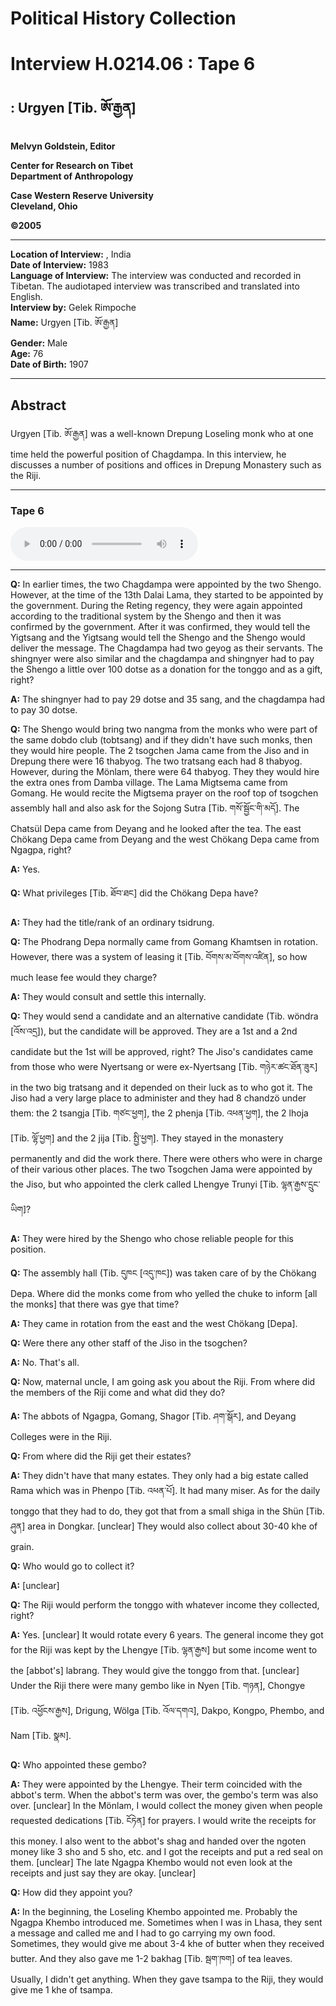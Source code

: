 # Political History Collection  
# Interview H.0214.06 : Tape 6  
##  : Urgyen [Tib. ཨོ་རྒྱན]  
  
**Melvyn Goldstein, Editor**  

**Center for Research on Tibet**  
**Department of Anthropology**  

**Case Western Reserve University**  
**Cleveland, Ohio**  

**©2005**  

---  
**Location of Interview:** , India  
**Date of Interview:** 1983  
**Language of Interview:** The interview was conducted and recorded in Tibetan. The audiotaped interview was transcribed and translated into English.  
**Interview by:** Gelek Rimpoche  
**Name:** Urgyen [Tib. ཨོ་རྒྱན]  
**Gender:** Male  
**Age:** 76  
**Date of Birth:** 1907  
  
---  
## Abstract  

 Urgyen [Tib. ཨོ་རྒྱན] was a well-known Drepung Loseling monk who at one time held the powerful position of Chagdampa. In this interview, he discusses a number of positions and offices in Drepung Monastery such as the Riji.   

---  
### Tape 6  

<audio controls>
<source src="https://tile.loc.gov/storage-services/service/asian/asiantoha/H_0214_06/H_0214_06.mp3" type="audio/mp3">
Your browser does not support the audio element.
</audio>  

---

**Q:**  In earlier times, the two Chagdampa were appointed by the two <span class="tooltip" data-text="[tib. ཞལ་ངོ] 1. A junior officer in the traditional Tibetan Army in charge of a unit (platoon) of 25 soldiers (same as dingpön). 2. The two head disciplinary officials for all of Drepung Monastery and for the Mönlam Prayer Festival.">Shengo</span>. However, at the time of the 13th Dalai Lama, they started to be appointed by the government. During the Reting regency, they were again appointed according to the traditional system by the Shengo and then it was confirmed by the government. After it was confirmed, they would tell the <span class="tooltip" data-text="[tib. ཡིག་ཚང] The highest office dealing with monastic and religious affairs in the traditional Tibetan government. It is often called the Ecclesiastic Office. It was headed by 4 fourth rank monk officials called Trunyichemmo. The senior Trunyichemmo was called Ta Lama.">Yigtsang</span> and the Yigtsang would tell the Shengo and the Shengo would deliver the message. The Chagdampa had two <span class="tooltip" data-text="[tib. དགེ་གཡོག] Monk assistant to the disciplinary official (gegö) in monasteries.">geyog</span> as their servants. The shingnyer were also similar and the chagdampa and shingnyer had to pay the Shengo a little over 100 <span class="tooltip" data-text="[tib. རྡོ་ཚད] A currency unit in traditional Tibet that was equal to 50 ngüsang.">dotse</span> as a donation for the <span class="tooltip" data-text="[tib. གཏོང་སྒོ] A monastic obligation to provide the food and other necessary items served at a monastic prayer assembly meeting or some other rite; this was often a required obligation for monastic officials at the end of their term of office.">tonggo</span> and as a gift, right?   

**A:**  The shingnyer had to pay 29 <span class="tooltip" data-text="[tib. རྡོ་ཚད] A currency unit in traditional Tibet that was equal to 50 ngüsang.">dotse</span> and 35 <span class="tooltip" data-text="[tib. སྲང] A unit of traditional Tibetan currency. It was also called ngüsang [tib. དངུལ་སྲང]. 50 nügsang = 1 dotse; 10 sho = 1 nügsang; 20 5-karma coins = 1 ngüsang. There were also paper currency notes of 7-sang, 25-sang, and 10-sang denominations.">sang</span>, and the chagdampa had to pay 30 dotse.   

**Q:**  The <span class="tooltip" data-text="[tib. ཞལ་ངོ] 1. A junior officer in the traditional Tibetan Army in charge of a unit (platoon) of 25 soldiers (same as dingpön). 2. The two head disciplinary officials for all of Drepung Monastery and for the Mönlam Prayer Festival.">Shengo</span> would bring two <span class="tooltip" data-text="[tib. ནང་མ] A minor monk assistant to the Shengo at the Mönlam Chemmo Prayer Festival. These nangma ranked below the Chagdampa.">nangma</span> from the monks who were part of the same <span class="tooltip" data-text="[tib. ལྡབ་ལྡོབ] A mildly deviant type of fighting or &quot;punk&quot; monk who engaged in fighting and other unusual behaviors for monks in traditional Tibet&#x27;s large monasteries.">dobdo</span> club (tobtsang) and if they didn't have such monks, then they would hire people. The 2 <span class="tooltip" data-text="[tib. ཚོགས་ཆེན] The main assembly hall of a monastery. The assembly hall for the monastery as a whole.">tsogchen</span> Jama came from the Jiso and in Drepung there were 16 thabyog. The two <span class="tooltip" data-text="[tib. གྲྭ་ཚང] A &quot;college&quot; within a monastery, for example, in Drepung Monastery there were four main tratsang: Gomang, Loseling, Deyang and Ngagpa. These tratsang were property owning corporate entities and included monks who were organized into residential dormitories called Khamtsen.">tratsang</span> each had 8 thabyog. However, during the Mönlam, there were 64 thabyog. They they would hire the extra ones from Damba village. The Lama Migtsema came from Gomang. He would recite the Migtsema prayer on the roof top of tsogchen assembly hall and also ask for the Sojong Sutra [Tib. གསོ་སྦྱོང་གི་མདོ]. The Chatsül Depa came from <span class="tooltip" data-text="[tib. སྡེ་ཡངས] One of the colleges in Drepung Monastery.">Deyang</span> and he looked after the tea. The east Chökang Depa came from Deyang and the west Chökang Depa came from Ngagpa, right?   

**A:**  Yes.   

**Q:**  What privileges [Tib. ཐོབ་ཐང] did the Chökang Depa have?   

**A:**  They had the title/rank of an ordinary tsidrung.   

**Q:**  The Phodrang Depa normally came from <span class="tooltip" data-text="[tib. སྒོ་མང] One of the large colleges in Drepung Monastery.">Gomang</span> Khamtsen in rotation. However, there was a system of leasing it [Tib. བོགས་མ་བོགས་འཛིན], so how much lease fee would they charge?   

**A:**  They would consult and settle this internally.   

**Q:**  They would send a candidate and an alternative candidate (Tib. wöndra [འོས་འདྲ]), but the candidate will be approved. They are a 1st and a 2nd candidate but the 1st will be approved, right? The Jiso's candidates came from those who were Nyertsang or were ex-Nyertsang [Tib. གཉེར་ཚང་ཐོན་ཟུར] in the two big <span class="tooltip" data-text="[tib. གྲྭ་ཚང] A &quot;college&quot; within a monastery, for example, in Drepung Monastery there were four main tratsang: Gomang, Loseling, Deyang and Ngagpa. These tratsang were property owning corporate entities and included monks who were organized into residential dormitories called Khamtsen.">tratsang</span> and it depended on their luck as to who got it. The Jiso had a very large place to administer and they had 8 <span class="tooltip" data-text="[tib. ཕྱག་མཛོད] A senior manager/treasurer of an aristocratic or monastic estate, or the senior manager/treasurer of an aristocratic family or a monastic unit. Generally chandzö handled both internal and external issues and were considered higher in power and status than nyerpa (stewards), who typically only handled the storerooms.">chandzö</span> under them: the 2 tsangja [Tib. གཙང་ཕྱག], the 2 phenja [Tib. འཕན་ཕྱག], the 2 lhoja [Tib. ལྷོ་ཕྱག] and the 2 jija [Tib. སྤྱི་ཕྱག]. They stayed in the monastery permanently and did the work there. There were others who were in charge of their various other places. The two Tsogchen Jama were appointed by the Jiso, but who appointed the clerk called Lhengye Trunyi [Tib. ལྷན་རྒྱས་དྲུང་ཡིག]?   

**A:**  They were hired by the <span class="tooltip" data-text="[tib. ཞལ་ངོ] 1. A junior officer in the traditional Tibetan Army in charge of a unit (platoon) of 25 soldiers (same as dingpön). 2. The two head disciplinary officials for all of Drepung Monastery and for the Mönlam Prayer Festival.">Shengo</span> who chose reliable people for this position.   

**Q:**  The assembly hall (Tib. དུཁང [འདུ་ཁང]) was taken care of by the Chökang Depa. Where did the monks come from who yelled the <span class="tooltip" data-text="[tib. ཆུ་སྐད] The stylized yelling of young monks from a monastic roof that announces to the monastic community that there will be a distribution of alms in the prayer assembly that day.">chuke</span> to inform [all the monks] that there was <span class="tooltip" data-text="[tib. འགྱེ] Alms given to monks.">gye</span> that time?   

**A:**  They came in rotation from the east and the west Chökang [Depa].   

**Q:**  Were there any other staff of the Jiso in the <span class="tooltip" data-text="[tib. ཚོགས་ཆེན] The main assembly hall of a monastery. The assembly hall for the monastery as a whole.">tsogchen</span>?   

**A:**  No. That's all.   

**Q:**  Now, maternal uncle, I am going ask you about the <span class="tooltip" data-text="[tib. རིགས་སྤྱི] The monastic committee that consisted of the six incumbent Drepung abbots. Ex-abbots and the abbot of Ngagpa College were excluded. It was responsible for doing the 18 day Rigdra Ceremony for which it had estates to provide the funding.">Riji</span>. From where did the members of the Riji come and what did they do?   

**A:**  The abbots of Ngagpa, <span class="tooltip" data-text="[tib. སྒོ་མང] One of the large colleges in Drepung Monastery.">Gomang</span>, Shagor [Tib. ཤག་སྒོར], and <span class="tooltip" data-text="[tib. སྡེ་ཡངས] One of the colleges in Drepung Monastery.">Deyang</span> Colleges were in the Riji.   

**Q:**  From where did the <span class="tooltip" data-text="[tib. རིགས་སྤྱི] The monastic committee that consisted of the six incumbent Drepung abbots. Ex-abbots and the abbot of Ngagpa College were excluded. It was responsible for doing the 18 day Rigdra Ceremony for which it had estates to provide the funding.">Riji</span> get their estates?   

**A:**  They didn't have that many estates. They only had a big estate called Rama which was in Phenpo [Tib. འཕན་པོ]. It had many miser. As for the daily <span class="tooltip" data-text="[tib. གཏོང་སྒོ] A monastic obligation to provide the food and other necessary items served at a monastic prayer assembly meeting or some other rite; this was often a required obligation for monastic officials at the end of their term of office.">tonggo</span> that they had to do, they got that from a small <span class="tooltip" data-text="[tib. གཞིས་ཀ] A manorial estate.">shiga</span> in the Shün [Tib. ཤུན] area in Dongkar. [unclear] They would also collect about 30-40 <span class="tooltip" data-text="[tib. ཁལ] A traditional volume measurement used for measuring grain in traditional Tibetan society. Sizes of this unit varied somewhat, but the official government khe (called mkhar ru or bstan dzin mkha ru) weighed about 28-31 pounds for barley. It was used to convey the size of fields. For example, a field said to be 10 khe in size meant that 10 khe of seed could be sown on that field.">khe</span> of grain.   

**Q:**  Who would go to collect it?   

**A:**  [unclear]   

**Q:**  The <span class="tooltip" data-text="[tib. རིགས་སྤྱི] The monastic committee that consisted of the six incumbent Drepung abbots. Ex-abbots and the abbot of Ngagpa College were excluded. It was responsible for doing the 18 day Rigdra Ceremony for which it had estates to provide the funding.">Riji</span> would perform the <span class="tooltip" data-text="[tib. གཏོང་སྒོ] A monastic obligation to provide the food and other necessary items served at a monastic prayer assembly meeting or some other rite; this was often a required obligation for monastic officials at the end of their term of office.">tonggo</span> with whatever income they collected, right?   

**A:**  Yes. [unclear] It would rotate every 6 years. The general income they got for the <span class="tooltip" data-text="[tib. རིགས་སྤྱི] The monastic committee that consisted of the six incumbent Drepung abbots. Ex-abbots and the abbot of Ngagpa College were excluded. It was responsible for doing the 18 day Rigdra Ceremony for which it had estates to provide the funding.">Riji</span> was kept by the Lhengye [Tib. ལྷན་རྒྱས] but some income went to the [abbot's] labrang. They would give the <span class="tooltip" data-text="[tib. གཏོང་སྒོ] A monastic obligation to provide the food and other necessary items served at a monastic prayer assembly meeting or some other rite; this was often a required obligation for monastic officials at the end of their term of office.">tonggo</span> from that. [unclear] Under the Riji there were many <span class="tooltip" data-text="[tib. རྒན་བོ] A village headman. Such headmen were responsible for organizing the different households to pay the village&#x27;s taxes in-kind and labor. They also played a role in settling minor disputes and were the link between the village and the higher authorities. In some areas they were elected by the village households, while in others the position was hereditary or appointed.">gembo</span> like in Nyen [Tib. གཉན], Chongye [Tib. འཕྱོངས་རྒྱས], <span class="tooltip" data-text="[tib. འབྲི་གུང] The Drigung Monastery.">Drigung</span>, Wölga [Tib. འོལ་དགའ], Dakpo, Kongpo, Phembo, and Nam [Tib. སྣམ].   

**Q:**  Who appointed these <span class="tooltip" data-text="[tib. རྒན་བོ] A village headman. Such headmen were responsible for organizing the different households to pay the village&#x27;s taxes in-kind and labor. They also played a role in settling minor disputes and were the link between the village and the higher authorities. In some areas they were elected by the village households, while in others the position was hereditary or appointed.">gembo</span>?   

**A:**  They were appointed by the Lhengye. Their term coincided with the abbot's term. When the abbot's term was over, the <span class="tooltip" data-text="[tib. རྒན་བོ] A village headman. Such headmen were responsible for organizing the different households to pay the village&#x27;s taxes in-kind and labor. They also played a role in settling minor disputes and were the link between the village and the higher authorities. In some areas they were elected by the village households, while in others the position was hereditary or appointed.">gembo</span>'s term was also over. [unclear] In the Mönlam, I would collect the money given when people requested dedications [Tib. ངོཏེན] for prayers. I would write the receipts for this money. I also went to the abbot's <span class="tooltip" data-text="[tib. 1. ཤག, 2. ཞག] 1. The apartment/room of a monk. 2. The butter fat that coagulates on the top of butter-tea when the tea is left to sit for some time. If the tea had been made with a lot of butter, this layer could be thick enough to scoop off and save to later sell or eat separately. The senior monks are usually served tea with a lot of shag.">shag</span> and handed over the <span class="tooltip" data-text="[tib. བསྔོ་རྟེན] Money or possessions of a deceased person that are given to a lama/monk when asking him to do prayers for that person.">ngoten</span> money like 3 <span class="tooltip" data-text="[tib. ཞོ] A unit in the traditional Tibetan currency system. 10 sho equaled to 1 sang and 10 karma equaled one sho.">sho</span> and 5 sho, etc. and I got the receipts and put a red seal on them. [unclear] The late Ngagpa Khembo would not even look at the receipts and just say they are okay. [unclear]   

**Q:**  How did they appoint you?   

**A:**  In the beginning, the <span class="tooltip" data-text="[tib. བློ་གསལ་གླིང] One of the main colleges in Drepung Monastery.">Loseling</span> Khembo appointed me. Probably the Ngagpa Khembo introduced me. Sometimes when I was in Lhasa, they sent a message and called me and I had to go carrying my own food. Sometimes, they would give me about 3-4 <span class="tooltip" data-text="[tib. ཁལ] A traditional volume measurement used for measuring grain in traditional Tibetan society. Sizes of this unit varied somewhat, but the official government khe (called mkhar ru or bstan dzin mkha ru) weighed about 28-31 pounds for barley. It was used to convey the size of fields. For example, a field said to be 10 khe in size meant that 10 khe of seed could be sown on that field.">khe</span> of butter when they received butter. And they also gave me 1-2 bakhag [Tib. སྦག་ཁག] of tea leaves. Usually, I didn't get anything. When they gave <span class="tooltip" data-text="[tib. རྩམ་པ] The traditional Tibetan staple food that consists of grain that is roasted (popped), usually in sand, and then ground into a flour.">tsampa</span> to the <span class="tooltip" data-text="[tib. རིགས་སྤྱི] The monastic committee that consisted of the six incumbent Drepung abbots. Ex-abbots and the abbot of Ngagpa College were excluded. It was responsible for doing the 18 day Rigdra Ceremony for which it had estates to provide the funding.">Riji</span>, they would give me 1 khe of tsampa.   

